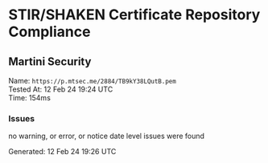 # STIR/SHAKEN Certificate Repository Compliance

## Martini Security

Name: `https://p.mtsec.me/2884/TB9kY38LQutB.pem`\
Tested At: 12 Feb 24 19:24 UTC\
Time: 154ms

### Issues

no warning, or error, or notice date level issues were found

Generated: 12 Feb 24 19:26 UTC